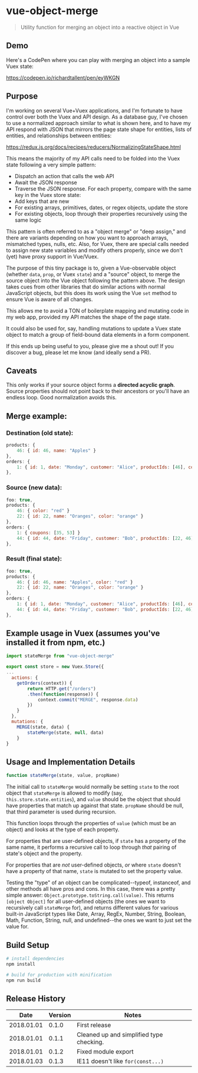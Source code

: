 # vue-object-merge

> Utility function for merging an object into a reactive object in Vue

## Demo

Here's a CodePen where you can play with merging an object into a sample Vuex state:

https://codepen.io/richardtallent/pen/eyWKGN

## Purpose

I'm working on several Vue+Vuex applications, and I'm fortunate to have control over both the Vuex and API design. As a database guy, I've chosen to use a normalized approach similar to what is shown here, and to have my API respond with JSON that mirrors the page state shape for entities, lists of entities, and relationships between entities:

https://redux.js.org/docs/recipes/reducers/NormalizingStateShape.html

This means the majority of my API calls need to be folded into the Vuex state following a very simple pattern:

* Dispatch an action that calls the web API
* Await the JSON response
* Traverse the JSON response. For each property, compare with the same key in the Vuex store state:
* Add keys that are new
* For existing arrays, primitives, dates, or regex objects, update the store
* For existing objects, loop through their properties recursively using the same logic

This pattern is often referred to as a "object merge" or "deep assign," and there are variants depending on how you want to approach arrays, mismatched types, nulls, etc. Also, for Vuex, there are special calls needed to assign new state variables and modify others properly, since we don't (yet) have proxy support in Vue/Vuex.

The purpose of this tiny package is to, given a Vue-observable object (whether `data`, `prop`, or Vuex `state`) and a "source" object, to merge the source object into the Vue object following the pattern above. The design takes cues from other libraries that do similar actions with normal JavaScript objects, but this does its work using the Vue `set` method to ensure Vue is aware of all changes.

This allows me to avoid a TON of boilerplate mapping and mutating code in my web app, provided my API matches the shape of the page state.

It could also be used for, say, handling mutations to update a Vuex state object to match a group of field-bound data elements in a form component.

If this ends up being useful to you, please give me a shout out! If you discover a bug, please let me know (and ideally send a PR).

## Caveats

This only works if your source object forms a **directed acyclic graph**. Source properties should not point back to their ancestors or you'll have an endless loop. Good normalization avoids this.

## Merge example:

### Destination (old state):

```Javascript
products: {
	46: { id: 46, name: "Apples" }
},
orders: {
	1: { id: 1, date: "Monday", customer: "Alice", productIds: [46], coupons: [88] }
},
```

### Source (new data):

```Javascript
foo: true,
products: {
	46: { color: "red" }
	22: { id: 22, name: "Oranges", color: "orange" }
},
orders: {
	1: { coupons: [35, 53] }
	44: { id: 44, date: "Friday", customer: "Bob", productIds: [22, 46] }
},
```

### Result (final state):

```Javascript
foo: true,
products: {
	46: { id: 46, name: "Apples", color: "red" }
	22: { id: 22, name: "Oranges", color: "orange" }
},
orders: {
	1: { id: 1, date: "Monday", customer: "Alice", productIds: [46], coupons: [35, 53] },
	44: { id: 44, date: "Friday", customer: "Bob", productIds: [22, 46] }
},
```

## Example usage in Vuex (assumes you've installed it from npm, etc.)

```JavaScript
import stateMerge from "vue-object-merge"

export const store = new Vuex.Store({
...
  actions: {
	getOrders(context)) {
		return HTTP.get("/orders")
		.then(function(response)) {
			context.commit("MERGE", response.data)
		})
	}
  },
  mutations: {
	MERGE(state, data) {
		stateMerge(state, null, data)
	}
}
```

## Usage and Implementation Details

```JavaScript
function stateMerge(state, value, propName)
```

The initial call to `stateMerge` would normally be setting `state` to the root object that `stateMerge` is allowed to modify (say, `this.store.state.entities`), and `value` should be the object that should have properties that match up against that state. `propName` should be null, that third parameter is used during recursion.

This function loops through the properties of `value` (which must be an object) and looks at the type of each property.

For properties that are user-defined objects, if `state` has a property of the same name, it performs a recursive call to loop through _that_ pairing of state's object and the property.

For properties that are _not_ user-defined objects, _or_ where `state` doesn't have a property of that name, `state` is mutated to set the property value.

Testing the "type" of an object can be complicated--typeof, instanceof, and other methods all have pros and cons. In this case, there was a pretty simple answer: `Object.prototype.toString.call(value)`. This returns `[object Object]` for all user-defined objects (the ones we want to recursively call `stateMerge` for), and returns different values for various built-in JavaScript types like Date, Array, RegEx, Number, String, Boolean, Math, Function, String, null, and undefined--the ones we want to just set the value for.

## Build Setup

```bash
# install dependencies
npm install

# build for production with minification
npm run build
```

## Release History

| Date       | Version | Notes                                    |
| ---------- | ------- | ---------------------------------------- |
| 2018.01.01 | 0.1.0   | First release                            |
| 2018.01.01 | 0.1.1   | Cleaned up and simplified type checking. |
| 2018.01.01 | 0.1.2   | Fixed module export                      |
| 2018.01.03 | 0.1.3   | IE11 doesn't like `for(const...)`        |
